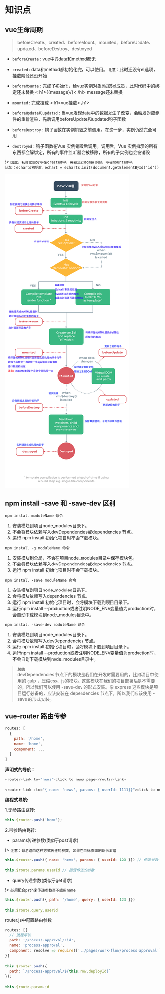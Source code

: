 # 知识点
## vue生命周期
> beforeCreate、created、beforeMount、mounted、beforeUpdate、updated、beforeDestroy、destroyed

- `beforeCreate` : vue中的data和method都无

- `created` : data和method都初始化完，可以使用。 `注意：`此时还没有el选项，挂载阶段还没开始

- `beforeMounte` : 完成了初始化，给vue实例对象添加$el成员，此时代码中的绑定还未替换
< h1>\{\{message\}/}< /h1>  message还未替换

- `mounted` : 完成挂载  < h1>vue挂载< /h1>


- `beforeUpdate和updated` : 当vue发现data中的数据发生了改变，会触发对应组件的重新渲染，先后调用beforeUpdate和updated钩子函数

- `beforeDestroy` : 钩子函数在实例销毁之前调用。在这一步，实例仍然完全可用

- `destroyed` : 钩子函数在Vue 实例销毁后调用。调用后，Vue 实例指示的所有东西都会解绑定，所有的事件监听器会被移除，所有的子实例也会被销毁


!> `因此，初始化部分写在created中，需要进行dom操作的，写在mounted中，`  
`比如：echarts初始化 echart = echarts.init(document.getElementById('id'))`

![](../../_images/vue/vue_live.png)  

## npm install -save 和 -save-dev 区别
`npm install moduleName 命令`
1. 安装模块到项目node_modules目录下。
2. 不会将模块依赖写入devDependencies或dependencies 节点。
3. 运行 npm install 初始化项目时不会下载模块。

`npm install -g moduleName 命令`
1. 安装模块到全局，不会在项目node_modules目录中保存模块包。
2. 不会将模块依赖写入devDependencies或dependencies 节点。
3. 运行 npm install 初始化项目时不会下载模块。

`npm install -save moduleName 命令`
1. 安装模块到项目node_modules目录下。
2. 会将模块依赖写入dependencies 节点。
3. 运行 npm install 初始化项目时，会将模块下载到项目目录下。
4. 运行npm install --production或者注明NODE_ENV变量值为production时，会自动下载模块到node_modules目录中。

`npm install -save-dev moduleName 命令`
1. 安装模块到项目node_modules目录下。
2. 会将模块依赖写入devDependencies 节点。
3. 运行 npm install 初始化项目时，会将模块下载到项目目录下。
4. 运行npm install --production或者注明NODE_ENV变量值为production时，不会自动下载模块到node_modules目录中。

> __`总结`__  
devDependencies 节点下的模块是我们在开发时需要用的，比如项目中使用的 gulp ，压缩css、js的模块。这些模块在我们的项目部署后是不需要的，所以我们可以使用 -save-dev 的形式安装。像 express 这些模块是项目运行必备的，应该安装在 dependencies 节点下，所以我们应该使用 -save 的形式安装。  

## vue-router 路由传参  

```js
routes: [
  {
    path: '/home',
    name: 'home',
    component: ...
  }
]
```

<strong>声明式的导航：</strong> 
```js
<router-link to="news">click to news page</router-link>

<router-link :to="{ name: 'news', params: { userId: 1111}}">click to news page</router-link>
```

<strong>编程式导航:</strong>

1.无参路由跳转:

```js
this.$router.push('home');
```  

2.带参路由跳转:

* params传递参数(类似于post请求)  

!> `注意：命名路由这种方式传递的参数，如果在目标页面刷新会出错`  

```js
this.$router.push({ name: 'home', params: { userId: 123 }}) // 传递参数

this.$route.params.userId // 接受传递的参数
```  

* query传递参数(类似于get请求)

!> `必须配合path来传递参数而不能用name`  

```js
this.$router.push({ path: '/home', query: { userId: 123 }})  

this.$route.query.userId
```  

router.js中配置路由参数

```js
routes: [{
  // 流程审核
  path: '/process-approval/:id',
  name: 'process-approval',
  component: resolve => require(['../pages/work-flow/process-approval'], resolve)
}]

this.$router.push({
  path: `/process-approval/${this.row.deployId}`
});

this.$route.param.id
```